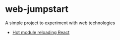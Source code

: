 # web-jumpstart

A simple project to experiment with web technologies

* [Hot module reloading React](https://webpack.js.org/guides/hmr-react/)